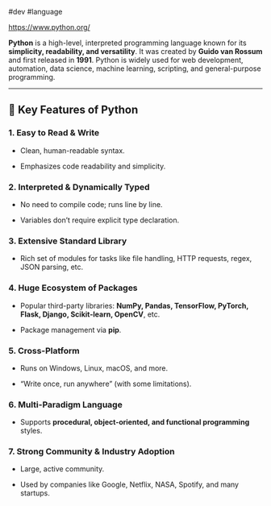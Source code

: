 #dev #language 

https://www.python.org/

**Python** is a high-level, interpreted programming language known for its **simplicity, readability, and versatility**. It was created by **Guido van Rossum** and first released in **1991**. Python is widely used for web development, automation, data science, machine learning, scripting, and general-purpose programming.

---

## 🐍 **Key Features of Python**

### 1. **Easy to Read & Write**

- Clean, human-readable syntax.
    
- Emphasizes code readability and simplicity.
    

### 2. **Interpreted & Dynamically Typed**

- No need to compile code; runs line by line.
    
- Variables don’t require explicit type declaration.
    

### 3. **Extensive Standard Library**

- Rich set of modules for tasks like file handling, HTTP requests, regex, JSON parsing, etc.
    

### 4. **Huge Ecosystem of Packages**

- Popular third-party libraries: **NumPy, Pandas, TensorFlow, PyTorch, Flask, Django, Scikit-learn, OpenCV**, etc.
    
- Package management via **pip**.
    

### 5. **Cross-Platform**

- Runs on Windows, Linux, macOS, and more.
    
- “Write once, run anywhere” (with some limitations).
    

### 6. **Multi-Paradigm Language**

- Supports **procedural, object-oriented, and functional programming** styles.
    

### 7. **Strong Community & Industry Adoption**

- Large, active community.
    
- Used by companies like Google, Netflix, NASA, Spotify, and many startups.